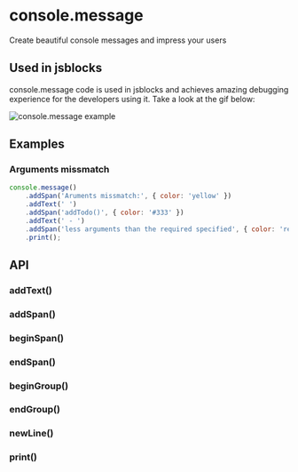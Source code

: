 # console.message

Create beautiful console messages and impress your users

## Used in jsblocks

console.message code is used in jsblocks and achieves amazing debugging experience for the developers using it.
Take a look at the gif below:

![console.message example](http://jsblocks.com/img/debugging.gif)

## Examples

### Arguments missmatch

```javascript
console.message()
	.addSpan('Aruments missmatch:', { color: 'yellow' })
	.addText(' ')
	.addSpan('addTodo()', { color: '#333' })
	.addText(' - ')
	.addSpan('less arguments than the required specified', { color: 'red' })
	.print();
```

## API

### addText()

### addSpan()

### beginSpan()

### endSpan()

### beginGroup()

### endGroup()

### newLine()

### print()